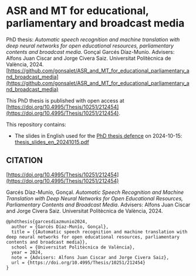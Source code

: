 # ASR and MT for educational, parliamentary and broadcast media
PhD thesis: *Automatic speech recognition and machine translation with deep neural networks for open educational resources, parliamentary contents and broadcast media*.
Gonçal Garcés Díaz-Munío. Advisers: Alfons Juan Ciscar and Jorge Civera Saiz. Universitat Politècnica de València, 2024.
[https://github.com/gonsalet/ASR_and_MT_for_educational_parliamentary_and_broadcast_media](https://github.com/gonsalet/ASR_and_MT_for_educational_parliamentary_and_broadcast_media)

This PhD thesis is published with open access at [https://doi.org/10.4995/Thesis/10251/212454](https://doi.org/10.4995/Thesis/10251/212454).

This repository contains:
- The slides in English used for the [PhD thesis defence](https://www.mllp.upv.es/goncal-garces-diaz-munio-earns-his-phd-in-computer-science-at-universitat-politecnica-de-valencia/) on 2024-10-15: [thesis_slides_en_20241015.pdf](https://github.com/gonsalet/ASR_and_MT_for_educational_parliamentary_and_broadcast_media/blob/main/thesis_slides_en_20241015.pdf)

CITATION
--------
[https://doi.org/10.4995/Thesis/10251/212454](https://doi.org/10.4995/Thesis/10251/212454)

Garcés Díaz-Munío, Gonçal. *Automatic Speech Recognition and Machine Translation with Deep Neural Networks for Open Educational Resources, Parliamentary Contents and Broadcast Media*. Advisers: Alfons Juan Ciscar and Jorge Civera Saiz. Universitat Politècnica de València, 2024.

```
@phdthesis{garcesdiazmunio2024,
  author = {Garcés Díaz-Munío, Gonçal},
  title = {{Automatic speech recognition and machine translation with deep neural networks for open educational resources, parliamentary contents and broadcast media}},
  school = {Universitat Politècnica de València},
  year = 2024,
  note = {Advisers: Alfons Juan Ciscar and Jorge Civera Saiz},
  url = {https://doi.org/10.4995/Thesis/10251/212454}
}
```

<!---
LICENCE
-------

*[Automatic speech recognition and machine translation with deep neural networks for open educational resources, parliamentary contents and broadcast media](https://github.com/gonsalet/ASR_and_MT_for_educational_parliamentary_and_broadcast_media)* © 2024 by [Gonçal Garcés Díaz-Munío](http://www.upv.es/ficha-personal/gogardia), [all rights reserved](https://rightsstatements.org/page/InC/1.0/).
-->
